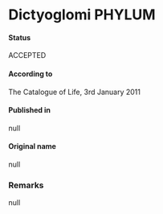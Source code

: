 # Dictyoglomi PHYLUM

#### Status
ACCEPTED

#### According to
The Catalogue of Life, 3rd January 2011

#### Published in
null

#### Original name
null

### Remarks
null